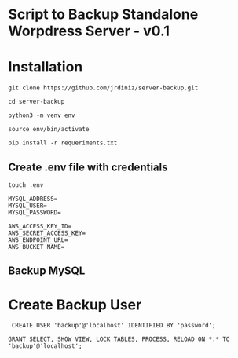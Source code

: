 # Script to Backup Standalone Worpdress Server - v0.1

# Installation 

``` git clone https://github.com/jrdiniz/server-backup.git ```

``` cd server-backup ```

``` python3 -m venv env ```

``` source env/bin/activate ```

``` pip install -r requeriments.txt ``` 

## Create .env file with credentials

``` touch .env ```

```
MYSQL_ADDRESS=
MYSQL_USER=
MYSQL_PASSWORD=

AWS_ACCESS_KEY_ID=
AWS_SECRET_ACCESS_KEY=
AWS_ENDPOINT_URL=
AWS_BUCKET_NAME=

```



## Backup MySQL

# Create Backup User

``` CREATE USER 'backup'@'localhost' IDENTIFIED BY 'password';```

``` GRANT SELECT, SHOW VIEW, LOCK TABLES, PROCESS, RELOAD ON *.* TO 'backup'@'localhost'; ```
